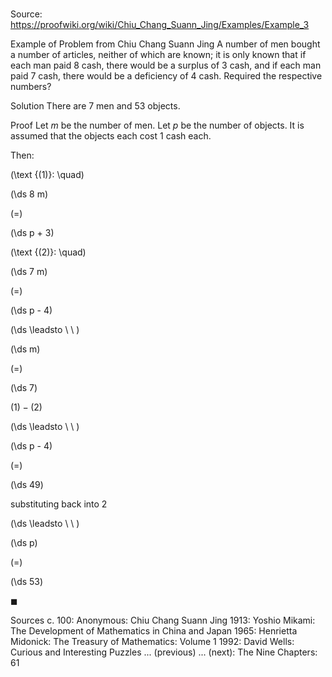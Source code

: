 # 

Source: https://proofwiki.org/wiki/Chiu_Chang_Suann_Jing/Examples/Example_3



Example of Problem from Chiu Chang Suann Jing
A number of men bought a number of articles, neither of which are known;
it is only known that if each man paid $8$ cash, there would be a surplus of $3$ cash,
and if each man paid $7$ cash, there would be a deficiency of $4$ cash.
Required the respective numbers?


Solution
There are $7$ men and $53$ objects.


Proof
Let $m$ be the number of men.
Let $p$ be the number of objects.
It is assumed that the objects each cost $1$ cash each.

Then:




\(\text {(1)}: \quad\)









\(\ds 8 m\)

\(=\)







\(\ds p + 3\)










\(\text {(2)}: \quad\)









\(\ds 7 m\)

\(=\)







\(\ds p - 4\)














\(\ds \leadsto \ \ \)





\(\ds m\)

\(=\)







\(\ds 7\)





$(1) - (2)$








\(\ds \leadsto \ \ \)





\(\ds p - 4\)

\(=\)







\(\ds 49\)





substituting back into $2$








\(\ds \leadsto \ \ \)





\(\ds p\)

\(=\)







\(\ds 53\)









$\blacksquare$


Sources
c. 100: Anonymous: Chiu Chang Suann Jing
1913: Yoshio Mikami: The Development of Mathematics in China and Japan
1965: Henrietta Midonick: The Treasury of Mathematics: Volume $\text { 1 }$
1992: David Wells: Curious and Interesting Puzzles ... (previous) ... (next): The Nine Chapters: $61$




